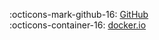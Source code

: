 :octicons-mark-github-16: <a id=github-link href="" class="header-icons" target="_blank" rel="noopener">GitHub</a><br>
:octicons-container-16: <a id=dockerio-link href="" class="header-icons" target="_blank" rel="noopener">docker.io</a>
<div id="project-links"></div>
